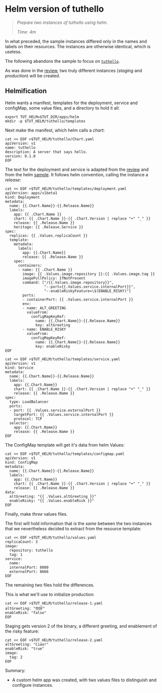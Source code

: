 # Helm version of tuthello

> _Prepare two instances of tuthello using helm._
>
> _Time: 4m_

In what preceded, the sample instances differed only in
the names and labels on their resources.  The instances
are otherwise identical, which is useless.

[review]: /review/configuration/instances

The following abandons the sample to focus on
[`tuthello`](/tuthello).

As was done in the [review], two truly different
instances (_staging_ and _production_) will be created.

## Helmification

Helm wants a manifest, templates for the deployment,
service and configMap, some value files, and a
directory to hold it all:

<!-- @makeAppDir @test -->
```
export TUT_HELM=$TUT_DIR/apps/helm
mkdir -p $TUT_HELM/tuthello/templates
```

Next make the manifest, which helm calls a _chart_:

<!-- @makeManifest @test -->
```
cat << EOF >$TUT_HELM/tuthello/Chart.yaml
apiVersion: v1
name: tuthello
description: A server that says hello.
version: 0.1.0
EOF
```

The text for the deployment and service is adapted from
the [review](/review/configuration/instances) and from
the helm [sample](apps/helm/sample.md).  It follows
helm convention, calling the instance a _release_:

<!-- @makeDeploymentTemplate @test -->
```
cat << EOF >$TUT_HELM/tuthello/templates/deployment.yaml
apiVersion: apps/v1beta1
kind: Deployment
metadata:
  name: {{.Chart.Name}}-{{.Release.Name}}
  labels:
    app: {{ .Chart.Name }}
    chart: {{ .Chart.Name }}-{{ .Chart.Version | replace "+" "_" }}
    release: {{ .Release.Name }}
    heritage: {{ .Release.Service }}
spec:
  replicas: {{ .Values.replicaCount }}
  template:
    metadata:
      labels:
        app: {{.Chart.Name}}
        release: {{ .Release.Name }}
    spec:
      containers:
      - name: {{ .Chart.Name }}
        image: {{ .Values.image.repository }}:{{ .Values.image.tag }}
        imagePullPolicy: IfNotPresent
        command: ["/{{.Values.image.repository}}",
                  "--port={{.Values.service.internalPort}}",
                  "--enableRiskyFeature=\$(ENABLE_RISKY)"]
        ports:
        - containerPort: {{ .Values.service.internalPort }}
        env:
        - name: ALT_GREETING
          valueFrom:
            configMapKeyRef:
              name: {{.Chart.Name}}-{{.Release.Name}}
              key: altGreeting
        - name: ENABLE_RISKY
          valueFrom:
            configMapKeyRef:
              name: {{.Chart.Name}}-{{.Release.Name}}
              key: enableRisky
EOF
```

<!-- @makeServiceTemplate @test -->
```
cat << EOF >$TUT_HELM/tuthello/templates/service.yaml
apiVersion: v1
kind: Service
metadata:
  name: {{.Chart.Name}}-{{.Release.Name}}
  labels:
    app: {{.Chart.Name}}
    chart: {{ .Chart.Name }}-{{ .Chart.Version | replace "+" "_" }}
    release: {{ .Release.Name }}
spec:
  type: LoadBalancer
  ports:
  - port: {{ .Values.service.externalPort }}
    targetPort: {{ .Values.service.internalPort }}
    protocol: TCP
  selector:
    app: {{.Chart.Name}}
    release: {{ .Release.Name }}
EOF
```

The ConfigMap template will get it's data from helm Values:

<!-- @makeConfigMapTemplate @test -->
```
cat << EOF >$TUT_HELM/tuthello/templates/configmap.yaml
apiVersion: v1
kind: ConfigMap
metadata:
  name: {{.Chart.Name}}-{{.Release.Name}}
  labels:
    app: {{.Chart.Name}}
    chart: {{ .Chart.Name }}-{{ .Chart.Version | replace "+" "_" }}
    release: {{ .Release.Name }}
data:
  altGreeting: "{{ .Values.altGreeting }}"
  enableRisky: "{{ .Values.enableRisk }}"
EOF
```

Finally, make _three_ values files.

The first will hold information that is the _same_
between the two instances that we nevertheless decided
to extract from the resource template:

<!-- @makeCommonValues @test -->
```
cat << EOF >$TUT_HELM/tuthello/values.yaml
replicaCount: 3
image:
  repository: tuthello
  tag: 1
service:
  name:
  internalPort: 8080
  externalPort: 8666
EOF
```

The remaining two files hold the differences.

This is what we'll use to initialize production:
<!-- @makeProductionValues @test -->
```
cat << EOF >$TUT_HELM/tuthello/release-1.yaml
altGreeting: "你好"
enableRisk: "false"
EOF
```

Staging gets version 2 of the binary, a different greeting,
and enablement of the risky feature:

<!-- @makeStagingValues @test -->
```
cat << EOF >$TUT_HELM/tuthello/release-2.yaml
altGreeting: "Ciao!"
enableRisk: "true"
image:
  tag: 2
EOF
```

Summary:

 * A custom helm app was created, with two values files
   to distinguish and configure instances.
